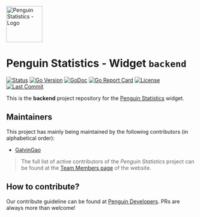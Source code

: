 <img src="https://penguin.upyun.galvincdn.com/logos/penguin_stats_logo.png"
     alt="Penguin Statistics - Logo"
     width="96px" />

# Penguin Statistics - Widget `backend`
[![Status](https://img.shields.io/badge/status-staging-orange)](#readme)
[![Go Version](https://img.shields.io/github/go-mod/go-version/penguin-statistics/embed-backend)](https://github.com/penguin-statistics/embed-backend/blob/main/go.mod)
[![GoDoc](https://godoc.org/github.com/penguin-statistics/widget-backend?status.svg)](https://godoc.org/github.com/penguin-statistics/widget-backend)
[![Go Report Card](https://goreportcard.com/badge/github.com/penguin-statistics/widget-backend)](https://goreportcard.com/report/github.com/penguin-statistics/widget-backend)
[![License](https://img.shields.io/github/license/penguin-statistics/embed-backend)](https://github.com/penguin-statistics/embed-backend/blob/main/LICENSE)
[![Last Commit](https://img.shields.io/github/last-commit/penguin-statistics/embed-backend)](https://github.com/penguin-statistics/embed-backend/commits/main)

This is the **backend** project repository for the [Penguin Statistics](https://penguin-stats.io/?utm_source=github) widget.

## Maintainers
This project has mainly being maintained by the following contributors (in alphabetical order):
- [GalvinGao](https://github.com/GalvinGao)

> The full list of active contributors of the *Penguin Statistics* project can be found at the [Team Members page](https://penguin-stats.io/about/members) of the website.

## How to contribute?
Our contribute guideline can be found at [Penguin Developers](https://developer.penguin-stats.io). PRs are always more than welcome!
